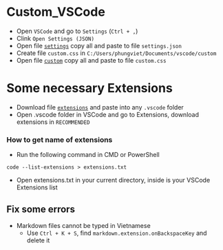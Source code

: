 # Custom_VSCode

- Open `VSCode` and go to `Settings` (`Ctrl + ,`)
- Clink `Open Settings (JSON)`
- Open file [`settings`](https://github.com/VietPQ685/custom-themes/blob/main/Custom_VSCode/settings.json) copy all and paste to file `settings.json`
- Create file `custom.css` in `C:/Users/phungviet/Documents/vscode/custom`
- Open file [`custom`](https://github.com/VietPQ685/custom-themes/blob/main/Custom_VSCode/custom.css) copy all and paste to file `custom.css`


# Some necessary Extensions

- Download file [`extensions`](https://github.com/VietPQ685/Custom-Themes/blob/main/Custom_VSCode/extensions.json) and paste into any `.vscode` folder
- Open .vscode folder in VSCode and go to Extensions, download extensions in `RECOMMENDED`

### How to get name of extensions
- Run the following command in CMD or PowerShell
```
code --list-extensions > extensions.txt
```
- Open extensions.txt in your current directory, inside is your VSCode Extensions list

## Fix some errors
- Markdown files cannot be typed in Vietnamese
  - Use `Ctrl + K + S`, find `markdown.extension.onBackspaceKey` and delete it
